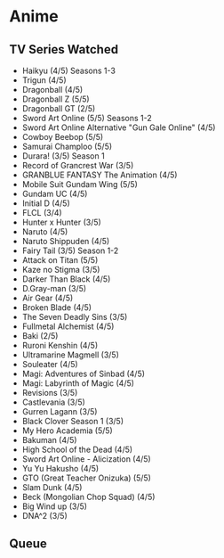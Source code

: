 # Anime

## TV Series Watched

* Haikyu (4/5) Seasons 1-3
* Trigun (4/5)
* Dragonball (4/5)
* Dragonball Z (5/5)
* Dragonball GT (2/5)
* Sword Art Online (5/5) Seasons 1-2
* Sword Art Online Alternative "Gun Gale Online" (4/5)
* Cowboy Beebop (5/5)
* Samurai Champloo (5/5)
* Durara! (3/5) Season 1
* Record of Grancrest War (3/5)
* GRANBLUE FANTASY The Animation (4/5)
* Mobile Suit Gundam Wing (5/5)
* Gundam UC (4/5)
* Initial D (4/5)
* FLCL (3/4)
* Hunter x Hunter (3/5)
* Naruto (4/5)
* Naruto Shippuden (4/5)
* Fairy Tail (3/5) Season 1-2
* Attack on Titan (5/5)
* Kaze no Stigma (3/5)
* Darker Than Black (4/5)
* D.Gray-man (3/5)
* Air Gear (4/5)
* Broken Blade (4/5)
* The Seven Deadly Sins (3/5)
* Fullmetal Alchemist (4/5)
* Baki (2/5)
* Ruroni Kenshin (4/5)
* Ultramarine Magmell (3/5)
* Souleater (4/5)
* Magi: Adventures of Sinbad (4/5)
* Magi: Labyrinth of Magic (4/5)
* Revisions (3/5)
* Castlevania (3/5)
* Gurren Lagann (3/5)
* Black Clover Season 1 (3/5)
* My Hero Academia (5/5)
* Bakuman (4/5)
* High School of the Dead (4/5)
* Sword Art Online - Alicization (4/5)
* Yu Yu Hakusho (4/5)
* GTO (Great Teacher Onizuka) (5/5)
* Slam Dunk (4/5)
* Beck (Mongolian Chop Squad) (4/5)
* Big Wind up (3/5)
* DNA^2 (3/5)

## Queue
